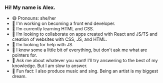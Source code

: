 ### Hi! My name is Alex.

- 😄 Pronouns: she/her
- 🔭 I'm working on becoming a front end developer.
- 🌱 I’m currently learning HTML and CSS.
- 👯 I’m looking to collaborate on apps created with React and JS/TS and creation of websites with CSS, JS, and HTML. 
- 🤔 I’m looking for help with JS.
- 📖 I know some a little bit of everything, but don't ask me what are pointers for. 
- 💬 Ask me about whatever you want! I'll try answering to the best of my knowledge. But I am slow to answer.
- 🎵 Fun fact: I also produce music and sing. Being an artist is my biggest dream.

<!--
**starfishthestarfish/starfishthestarfish** is a ✨ _special_ ✨ repository because its `README.md` (this file) appears on your GitHub profile.
- 🔭 I'm currently working on becoming a front end developer.
- 🌱 I’m currently learning Java (Yes, this doesn't make sense with what I just said. But I am a student and that's my current course).
- 👯 I’m looking to collaborate on apps created with React and JS/TS and creation of websites with CSS, JS, and HTML. 
- 🤔 I’m looking for help with JS :,D. I also don't know what's a pointer for in C++.
- 💬 Ask me about whatever you want! I'll try answering to the best of knowledge. 
- 😄 Pronouns: she/her
- 🎵 Fun fact: I also produce music and sing. Being an artist is my biggest dream. 
-->
